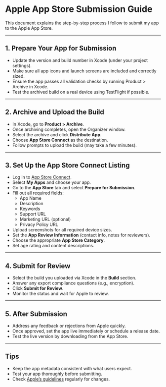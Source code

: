 # Apple App Store Submission Guide

This document explains the step-by-step process I follow to submit my app to the Apple App Store.

---

## 1. Prepare Your App for Submission

- Update the version and build number in Xcode (under your project settings).
- Make sure all app icons and launch screens are included and correctly sized.
- Ensure the app passes all validation checks by running Product > Archive in Xcode.
- Test the archived build on a real device using TestFlight if possible.

---

## 2. Archive and Upload the Build

- In Xcode, go to **Product > Archive**.
- Once archiving completes, open the Organizer window.
- Select the archive and click **Distribute App**.
- Choose **App Store Connect** as the destination.
- Follow prompts to upload the build (may take a few minutes).

---

## 3. Set Up the App Store Connect Listing

- Log in to [App Store Connect](https://appstoreconnect.apple.com).
- Select **My Apps** and choose your app.
- Go to the **App Store** tab and select **Prepare for Submission**.
- Fill out all required fields:
  - App Name
  - Description
  - Keywords
  - Support URL
  - Marketing URL (optional)
  - Privacy Policy URL
- Upload screenshots for all required device sizes.
- Set the **App Review Information** (contact info, notes for reviewers).
- Choose the appropriate **App Store Category**.
- Set age rating and content descriptions.

---

## 4. Submit for Review

- Select the build you uploaded via Xcode in the **Build** section.
- Answer any export compliance questions (e.g., encryption).
- Click **Submit for Review**.
- Monitor the status and wait for Apple to review.

---

## 5. After Submission

- Address any feedback or rejections from Apple quickly.
- Once approved, set the app live immediately or schedule a release date.
- Test the live version by downloading from the App Store.

---

## Tips

- Keep the app metadata consistent with what users expect.
- Test your app thoroughly before submitting.
- Check [Apple’s guidelines](https://developer.apple.com/app-store/review/guidelines/) regularly for changes.
